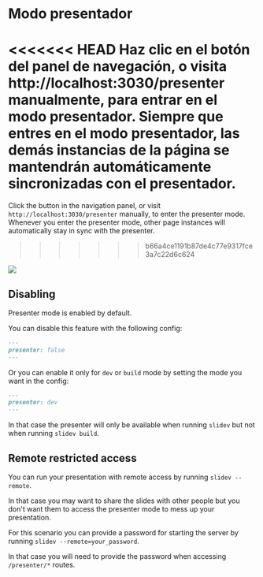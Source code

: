 # Modo presentador

<<<<<<< HEAD
Haz clic en el botón <carbon-user-speaker class="inline-icon-btn"/> del panel de navegación, o visita http://localhost:3030/presenter manualmente, para entrar en el modo presentador. Siempre que entres en el modo presentador, las demás instancias de la página se mantendrán automáticamente sincronizadas con el presentador.
=======
Click the <carbon-user-speaker class="inline-icon-btn"/> button in the navigation panel, or visit `http://localhost:3030/presenter` manually, to enter the presenter mode. Whenever you enter the presenter mode, other page instances will automatically stay in sync with the presenter.
>>>>>>> b66a4ce1191b87de4c77e9317fce3a7c22d6c624

![](/screenshots/presenter-mode.png)

## Disabling

Presenter mode is enabled by default.

You can disable this feature with the following config:

```md
---
presenter: false
---
```

Or you can enable it only for `dev` or `build` mode by setting the mode you want in the config:
```md
---
presenter: dev
---
```
In that case the presenter will only be available when running `slidev` but not when running `slidev build`.

## Remote restricted access

You can run your presentation with remote access by running `slidev --remote`.

In that case you may want to share the slides with other people but you don't want them to access the presenter mode to mess up your presentation.

For this scenario you can provide a password for starting the server by running `slidev --remote=your_password`.

In that case you will need to provide the password when accessing `/presenter/*` routes.
